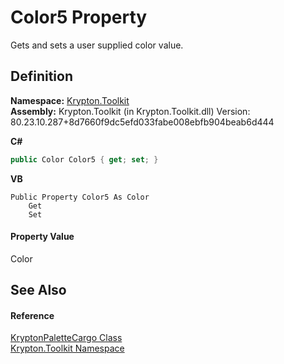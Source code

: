 # Color5 Property


Gets and sets a user supplied color value.



## Definition
**Namespace:** <a href="79d2eac2-21f4-54ff-7552-b20c33c30600.md">Krypton.Toolkit</a>  
**Assembly:** Krypton.Toolkit (in Krypton.Toolkit.dll) Version: 80.23.10.287+8d7660f9dc5efd033fabe008ebfb904beab6d444

**C#**
``` C#
public Color Color5 { get; set; }
```
**VB**
``` VB
Public Property Color5 As Color
	Get
	Set
```



#### Property Value
Color

## See Also


#### Reference
<a href="6583ddef-befa-db71-11d1-6d3e5651f0f1.md">KryptonPaletteCargo Class</a>  
<a href="79d2eac2-21f4-54ff-7552-b20c33c30600.md">Krypton.Toolkit Namespace</a>  
